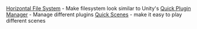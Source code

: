 [Horizontal File System](https://godotengine.org/asset-library/asset/2130) - Make filesystem look similar to Unity's
[Quick Plugin Manager](https://godotengine.org/asset-library/asset/1826) - Manage different plugins
[Quick Scenes](https://godotengine.org/asset-library/asset/1460) - make it easy to play different scenes